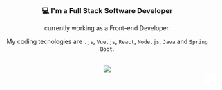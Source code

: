 <div display="inline-block">
 <h3 align="center">  💻 I'm a Full Stack Software Developer </h3>
  <p align="center">currently working as a Front-end Developer.</p>
  <p align="center">My coding tecnologies are <code>.js</code>, <code>Vue.js</code>, <code>React</code>, <code>Node.js</code>, <code>Java</code> and <code>Spring Boot</code>.</p>
</div>
<br>
<div align="center"  display="inline-block">
<div>
  <img height="180em" src="https://github-readme-stats.vercel.app/api/top-langs/?username=MattsBarbosa&layout=compact&langs_count=7&theme=dracula"/>
 <br>
  <a  href="https://www.linkedin.com/in/dev-matheus-barbosa/"><img align="right" width="25px" src="https://github.com/Aakarsh-B/trying-repos/blob/master/linkedin.svg" />
</div>

